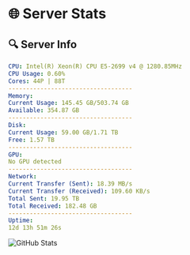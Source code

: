 # 🌐 Server Stats
## 🔍 Server Info
```yaml
CPU: Intel(R) Xeon(R) CPU E5-2699 v4 @ 1280.85MHz
CPU Usage: 0.60%
Cores: 44P | 88T
-----------------------------------
Memory:
Current Usage: 145.45 GB/503.74 GB
Available: 354.87 GB
-----------------------------------
Disk:
Current Usage: 59.00 GB/1.71 TB
Free: 1.57 TB
-----------------------------------
GPU:
No GPU detected
-----------------------------------
Network:
Current Transfer (Sent): 18.39 MB/s
Current Transfer (Received): 109.60 KB/s
Total Sent: 19.95 TB
Total Received: 182.48 GB
-----------------------------------
Uptime:
12d 13h 51m 26s
```
![GitHub Stats](https://img.shields.io/badge/Updated-2025-03-20_11:14:15-blue)
